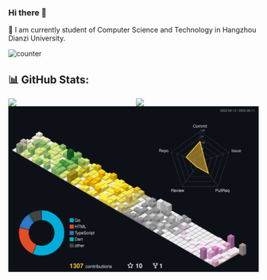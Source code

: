 ### Hi there 👋

🌱 I am currently student of Computer Science and Technology in Hangzhou Dianzi University.

![counter](https://komarev.com/ghpvc/?username=setcy1)

## 📊 GitHub Stats:
<img align="left" block src="https://github-readme-stats.vercel.app/api?username=setcy&theme=dracula&hide_border=false&include_all_commits=false&count_private=true" width="45%" />
<img align="right" block src="https://github-readme-streak-stats.herokuapp.com/?user=setcy&theme=dracula&hide_border=false" width="49%" />

[![3d-contribution](./profile-3d-contrib/profile-custom-season.svg)](https://raw.githubusercontent.com/setcy/setcy/main/profile-3d-contrib/profile-custom-season.svg)